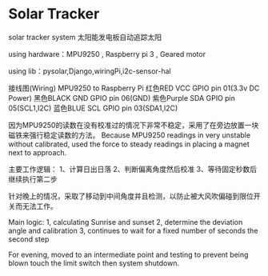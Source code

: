 # Solar Tracker

solar tracker system
太阳能发电板自动追踪太阳

using hardware：MPU9250 , Raspberry pi 3 , Geared motor

using lib：pysolar,Django,wiringPi,i2c-sensor-hal



接线图(Wiring) MPU9250 to Raspberry Pi
红色RED VCC GPIO pin 01(3.3v DC Power)
黑色BLACK GND GPIO pin 06(GND)
紫色Purple SDA GPIO pin 05(SCL1,I2C)
蓝色BLUE SCL GPIO pin 03(SDA1,I2C)

因为MPU9250的读数在没有校准过的情况下非常不稳定，采用了在旁边放置一块磁铁来强行稳定读数的方法。
Because MPU9250 readings in very unstable without calibrated, used the force to steady readings in placing a magnet next to approach.

主要工作逻辑：
1、计算日出日落
2、判断偏离角度然后校准
3、等待固定秒数后继续执行第二步

针对晚上的情况，采取了移动到中间角度并且检测，以防止被大风吹偏碰到限位开关而无法工作。

Main logic:
1, calculating Sunrise and sunset
2, determine the deviation angle and calibration
3, continues to wait for a fixed number of seconds the second step

For evening, moved to an intermediate point and testing to prevent being blown touch the limit switch then system shutdown.